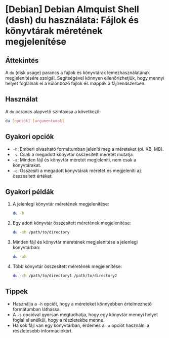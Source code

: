 # [Debian] Debian Almquist Shell (dash) du használata: Fájlok és könyvtárak méretének megjelenítése

## Áttekintés
A `du` (disk usage) parancs a fájlok és könyvtárak lemezhasználatának megjelenítésére szolgál. Segítségével könnyen ellenőrizhetjük, hogy mennyi helyet foglalnak el a különböző fájlok és mappák a fájlrendszerben.

## Használat
A `du` parancs alapvető szintaxisa a következő:

```bash
du [opciók] [argumentumok]
```

## Gyakori opciók
- `-h`: Emberi olvasható formátumban jeleníti meg a méreteket (pl. KB, MB).
- `-s`: Csak a megadott könyvtár összesített méretét mutatja.
- `-a`: Minden fájl és könyvtár méretét megjeleníti, nem csak a könyvtárakat.
- `-c`: Összesíti a megadott könyvtárak méretét és megjeleníti az összesített értéket.

## Gyakori példák
1. A jelenlegi könyvtár méretének megjelenítése:
   ```bash
   du -h
   ```

2. Egy adott könyvtár összesített méretének megjelenítése:
   ```bash
   du -sh /path/to/directory
   ```

3. Minden fájl és könyvtár méretének megjelenítése a jelenlegi könyvtárban:
   ```bash
   du -ah
   ```

4. Több könyvtár összesített méretének megjelenítése:
   ```bash
   du -ch /path/to/directory1 /path/to/directory2
   ```

## Tippek
- Használja a `-h` opciót, hogy a méreteket könnyebben értelmezhető formátumban láthassa.
- A `-s` opcióval gyorsan megtudhatja, hogy egy könyvtár mennyi helyet foglal el anélkül, hogy a részletekbe menne.
- Ha sok fájl van egy könyvtárban, érdemes a `-a` opciót használni a részletesebb információkért.